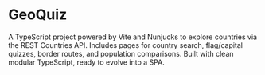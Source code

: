 # GeoQuiz
A TypeScript project powered by Vite and Nunjucks to explore countries via the REST Countries API. Includes pages for country search, flag/capital quizzes, border routes, and population comparisons. Built with clean modular TypeScript, ready to evolve into a SPA.
